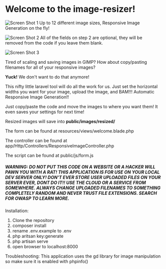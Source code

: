 # Welcome to the image-resizer!

![Screen Shot 1](../assets/Screen-Shot-1.png?raw=true)
Up to 12 different image sizes, Responsive Image Generation on the fly!

![Screen Shot 2](../assets/Screen-Shot-2.png?raw=true)
All of the fields on step 2 are optional, they will be removed from the code if you leave them blank.

![Screen Shot 3](../assets/Screen-Shot-3.png?raw=true)

Tired of scaling and saving images in GIMP?  How about copy/pasting filenames for all of your responsive images?  

**Yuck!**  We don't want to do that anymore!

This nifty little laravel tool will do all the work for us.  Just set the horizontal widths you want for your image, upload the image, and BAM!!!  Automatic Responsive Image Generation!!

Just copy/paste the code and move the images to where you want them!  It even saves your settings for next time!

Resized images will save into 
**public/images/resized/**

The form can be found at 
resources/views/welcome.blade.php

The controller can be found at 
app/Http/Controllers/ResponsiveImageController.php

The script can be found at
public/js/form.js

##### WARNING:  DO NOT PUT THIS CODE ON A WEBSITE OR A HACKER WILL PAWN YOU WITH A RAT!  THIS APPLICATION IS FOR USE ON YOUR LOCAL DEV SERVER ONLY!  DON'T EVER STORE USER UPLOADED FILES ON YOUR SERVER EVER, DONT DO IT!! USE THE CLOUD OR A SERVICE FROM SOMEWHERE. ALWAYS CHANGE UPLOADED FILENAMES TO SOMETHING COMPLETELY RANDOM AND NEVER TRUST FILE EXTENSIONS.  SEARCH FOR OWASP TO LEARN MORE.

Installation: 
1.  Clone the repository
2.  composer install
3.  rename .env.example to .env
4.  php aritsan key:generate
5.  php artisan serve
6.  open browser to localhost:8000


Troubleshooting:  This application uses the gd library for image manipulation so make sure it is enabled with phpinfo()
